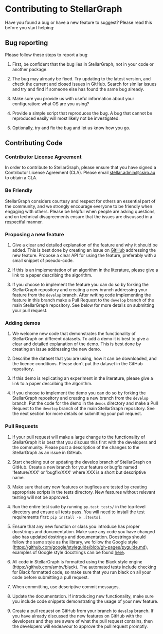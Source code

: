 # Contributing to StellarGraph

Have you found a bug or have a new feature to suggest? Please read this before you start helping:

## Bug reporting

Please follow these steps to report a bug:

1. First, be confident that the bug lies in StellarGraph, not in your code or another package. <!-- Check the StellarGraph FAQs. -->

1. The bug may already be fixed. Try updating to the latest version, and check the current and closed issues in GitHub. Search for similar issues and try and find if someone else has found the same bug already.

3. Make sure you provide us with useful information about your configuration: what OS are you using?

4. Provide a simple script that reproduces the bug. A bug that cannot be reproduced easily will most likely not be investigated.

5. Optionally, try and fix the bug and let us know how you go.

## Contributing Code

### Contributor License Agreement

In order to contribute to StellarGraph, please ensure that you have signed a Contributor License Agreement (CLA). Please email stellar.admin@csiro.au to obtain a CLA.

### Be Friendly ###
 
StellarGraph considers courtesy and respect for others an essential part of the community, and we strongly encourage everyone to be friendly when engaging with others. Please be helpful when people are asking questions, and on technical disagreements ensure that the issues are discussed in a respectful manner.

### Proposing a new feature

1. Give a clear and detailed explanation of the feature and why it should be added. This is best done by creating an issue on [GitHub](https://github.com/stellargraph/stellargraph/issues) addressing the new feature. Propose a clear API for using the feature, preferably with a small snippet of pseudo-code.

2. If this is an implementation of an algorithm in the literature, please give a link to a paper describing the algorithm.

3. If you choose to implement the feature you can do so by forking the StellarGraph repository and creating a new branch addressing your feature from the `develop` branch. After writing code implementing the feature in this branch make a Pull Request to the `develop` branch of the main StellarGraph repository. See below for more details on submitting your pull request.

### Adding demos

1. We welcome new code that demonstrates the functionality of StellarGraph on different datasets. To add a demo it is best to give a clear and detailed explanation of the demo. This is best done by creating an issue addressing the new demo.

3. Describe the dataset that you are using, how it can be downloaded, and the licence conditions. Please don't put the dataset in the GitHub repository.

2. If this demo is replicating an experiment in the literature, please give a link to a paper describing the algorithm.

3. If you choose to implement the demo you can do so by forking the StellarGraph repository and creating a new branch from the `develop` branch. Put the code for the demo in the `demos` directory and make a Pull Request to the `develop` branch of the main StellarGraph repository. See the next section for more details on submitting your pull request.


### Pull Requests

1. If your pull request will make a large change to the functionality of StellarGraph it is best that you discuss this first with the developers and the community. Please post a description of the changes to the StellarGraph as an issue in GitHub.

2. Start checking out or updating the develop branch of StellarGraph on GitHub. Create a new branch for your feature or bugfix named 'feature/XXX' or 'bugfix/XXX' where XXX is a short but descriptive name.

3. Make sure that any new features or bugfixes are tested by creating appropriate scripts in the tests directory. New features without relevant testing will not be approved.

4. Run the entire test suite by running `py.test tests/` in the top-level directory and ensure all tests pass. You will need to install the test requirements first: `pip install -e .[tests]`.

5. Ensure that any new function or class you introduce has proper docstrings and documentation. Make sure any code you have changed also has updated dostrings and documentation. Docstrings should follow the same style as the library, we follow the Google style (https://github.com/google/styleguide/blob/gh-pages/pyguide.md), examples of Google style docstrings can be found [here](http://www.sphinx-doc.org/en/master/usage/extensions/example_google.html#example-google).

6. All code in StellarGraph is formatted using the Black style engine (https://github.com/ambv/black). The automated tests include checking for Black formatted code, so make sure that you run black on all your code before submitting a pull request.

7. When committing, use descriptive commit messages.

8. Update the documentation. If introducing new functionality, make sure you include code snippets demonstrating the usage of your new feature.

9. Create a pull request on GitHub from your branch to `develop` branch. If you have already discussed the new features on GitHub with the developers and they are aware of what the pull request contains, then the developers will endeavour to approve the pull request promptly.
